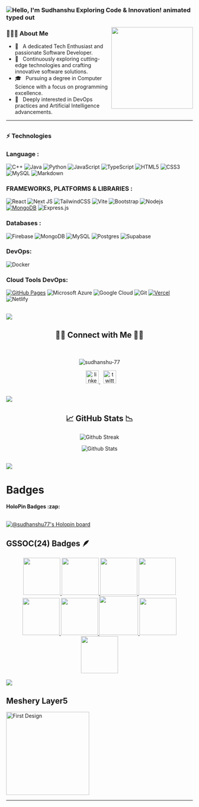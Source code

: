 ### <img src="https://readme-typing-svg.demolab.com?font=Operator+Mono&size=35&duration=2800&pause=2000&color=FAFAFA&center=true&vCenter=true&width=940&height=50&lines=Hello%2C+I'm+Sudhanshu+Exploring+Code+%26+Innovation!" align="middle" alt="Hello, I'm Sudhanshu Exploring Code & Innovation! animated typed out">

<img align='right' src="https://media.giphy.com/media/M9gbBd9nbDrOTu1Mqx/giphy.gif" width="220">

<!-- font=Operator+Mono&size=35&duration=2800&pause=2000&color=FAFAFA&center=true&vCenter=true&width=940&height=50&lines=Hey%2C+I'm+Sudhanshu+Welcome+to+my+Github+Profile!" align="middle" alt="Hey, I'm Sudhanshu Welcome to my Profile! animated typed out"> -->


<h3> 👨🏻‍💻 About Me </h3>

- 🔭 &nbsp; A dedicated Tech Enthusiast and passionate Software Developer.  
- 🤔 &nbsp; Continuously exploring cutting-edge technologies and crafting innovative software solutions.  
- 🎓 &nbsp; Pursuing a degree in Computer Science with a focus on programming excellence.  
- 🌱 &nbsp; Deeply interested in DevOps practices and Artificial Intelligence advancements.

<hr>

## <h3>⚡ Technologies </h3>

### Language :
![C++](https://img.shields.io/badge/-C++-00599C?style=flat-square&logo=c)
![Java](https://img.shields.io/badge/-java-E34A86?style=flat-square&logo=openjdk)
![Python](https://img.shields.io/badge/-Python-black?style=flat-square&logo=Python)
![JavaScript](https://img.shields.io/badge/-JavaScript-black?style=flat-square&logo=javascript)
![TypeScript](https://img.shields.io/badge/typescript-%23007ACC.svg?style=flat&logo=typescript&logoColor=white)
![HTML5](https://img.shields.io/badge/-HTML5-E34F26?style=flat-square&logo=html5&logoColor=white)
![CSS3](https://img.shields.io/badge/-CSS3-1572B6?style=flat-square&logo=css3)
![MySQL](https://img.shields.io/badge/-MySQL-black?style=flat-square&logo=mysql)
![Markdown](https://img.shields.io/badge/markdown-%23000000.svg?style=flat&logo=markdown&logoColor=white)


### FRAMEWORKS, PLATFORMS & LIBRARIES :

![React](https://img.shields.io/badge/-React-black?style=flat-square&logo=react)
![Next JS](https://img.shields.io/badge/Next-black?style=flat&logo=next.js&logoColor=white)
![TailwindCSS](https://img.shields.io/badge/tailwindcss-%2338B2AC.svg?style=flat&logo=tailwind-css&logoColor=white)
![Vite](https://img.shields.io/badge/vite-%23646CFF.svg?style=flat&logo=vite&logoColor=white)
![Bootstrap](https://img.shields.io/badge/-Bootstrap-563D7C?style=flat-square&logo=bootstrap)
![Nodejs](https://img.shields.io/badge/-Nodejs-black?style=flat-square&logo=Node.js)
<a href="#"><img alt="MongoDB" src ="https://img.shields.io/badge/MongoDB-%234ea94b.svg?logo=mongodb&logoColor=white"></a>
![Express.js](https://img.shields.io/badge/express.js-%23404d59.svg?style=flat&logo=express&logoColor=%2361DAFB)

### Databases :

![Firebase](https://img.shields.io/badge/Firebase-039BE5?style=flat&logo=Firebase&logoColor=white) ![MongoDB](https://img.shields.io/badge/MongoDB-%234ea94b.svg?style=flat&logo=mongodb&logoColor=white) ![MySQL](https://img.shields.io/badge/mysql-%2300000f.svg?style=flat&logo=mysql&logoColor=white) ![Postgres](https://img.shields.io/badge/postgres-%23316192.svg?style=flat&logo=postgresql&logoColor=white) ![Supabase](https://img.shields.io/badge/Supabase-3ECF8E?style=flat&logo=supabase&logoColor=white)


### DevOps:
![Docker](https://img.shields.io/badge/docker-%230db7ed.svg?style=flat&logo=docker&logoColor=white)


### Cloud Tools DevOps:

<a href="#"><img alt="GitHub Pages" src="https://img.shields.io/badge/GitHub%20Pages-%23327FC7.svg?logo=github&logoColor=white"></a>
![Microsoft Azure](https://img.shields.io/badge/Microsoft%20Azure-232F7E?style=flat-square&logo=microsoft-azure)
![Google Cloud](https://img.shields.io/badge/Google%20Cloud-black?style=flat-square&logo=google-cloud)
![Git](https://img.shields.io/badge/-Git-black?style=flat-square&logo=git)
<a href="#"><img alt="Vercel" src="https://img.shields.io/badge/Vercel%20-%23000000.svg?logo=vercel&logoColor=white"></a>
![Netlify](https://img.shields.io/badge/netlify-%23000000.svg?style=flat&logo=netlify&logoColor=#00C7B7)

<br/>

<!-- ![](https://user-images.githubusercontent.com/73097560/115834477-dbab4500-a447-11eb-908a-139a6edaec5c.gif) -->
<img src="https://user-images.githubusercontent.com/74038190/212284100-561aa473-3905-4a80-b561-0d28506553ee.gif" width="auto">

## <p align="center"> 🤝🏻 Connect with Me 🤝🏻   </p>
<br/>
<p align="center">
    <img
    src="https://komarev.com/ghpvc/?username=sudhanshu-77&label=Profile%20views&color=0e75b6&style=flat"
    alt="sudhanshu-77"
    />
</p>
<p align="center"> 
&nbsp; <a href="sudhanshu-tripathi77" target="_blank">
  <a href="https://www.linkedin.com/in/sudhanshu-tripathi77/" target="_blank">
    <img src="https://img.shields.io/static/v1?message=LinkedIn&logo=linkedin&label=&color=0077B5&logoColor=white&labelColor=&style=for-the-badge" height="35" alt="linkedin logo"  />
  </a>
&nbsp; <a href="https://twitter.com/Sudhanshutwt" target="_blank">
    <img src="https://img.shields.io/static/v1?message=Twitter&logo=twitter&label=&color=1DA1F2&logoColor=white&labelColor=&style=for-the-badge" height="35" alt="twitter logo"  />
  </a>
</p>
<br/>

<!-- ![](https://user-images.githubusercontent.com/73097560/115834477-dbab4500-a447-11eb-908a-139a6edaec5c.gif) -->
<img src="https://user-images.githubusercontent.com/74038190/212284100-561aa473-3905-4a80-b561-0d28506553ee.gif" width="auto">

## <p align="center"> 📈 GitHub Stats 📉</p>
<p align="center">
  <img
    src="https://github-readme-streak-stats.herokuapp.com/?user=sudhanshu-77&theme=blueberry&hide_border=true"
    alt="Github Streak"
  />
</p>
<p align="center">
  <img
    src="https://github-readme-stats.vercel.app/api?username=sudhanshu-77&theme=blueberry&show_icons=true&hide_border=true&count_private=true"
    alt="Github Stats"
  />
</p>
<br/>

<!-- ![](https://user-images.githubusercontent.com/73097560/115834477-dbab4500-a447-11eb-908a-139a6edaec5c.gif) -->

<img src="https://user-images.githubusercontent.com/74038190/212284100-561aa473-3905-4a80-b561-0d28506553ee.gif" width="auto">


# **Badges**


<summary><b> HoloPin Badges :zap: </b></summary><br>
  
	
[![@sudhanshu77's Holopin board](https://holopin.me/sudhanshu77)](https://holopin.io/@sudhanshu77)  
 
## GSSOC(24) Badges 🪶
<div style='display:flex; align-items:center; gap: 10px;' align='center'><a href="https://gssoc.girlscript.tech/leaderboard">
<img src="https://raw.githubusercontent.com/GSSoC24/Postman-Challenge/main/docs/assets/Postman%20White.png" width="100px" height="100px" />
  <img src="https://raw.githubusercontent.com/GSSoC24/Postman-Challenge/main/docs/assets/1.png" width="100px" height="100px" />
  <img src="https://raw.githubusercontent.com/GSSoC24/Postman-Challenge/main/docs/assets/2.png" width="100px" height="100px" />
  <img src="https://raw.githubusercontent.com/GSSoC24/Postman-Challenge/main/docs/assets/3.png" width="100px" height="100px" />
  <img src="https://raw.githubusercontent.com/GSSoC24/Postman-Challenge/main/docs/assets/4.png" width="100px" height="100px" />
  <img src="https://raw.githubusercontent.com/GSSoC24/Postman-Challenge/main/docs/assets/5.png" width="100px" height="100px" />
  <img src="https://raw.githubusercontent.com/GSSoC24/Postman-Challenge/main/docs/assets/6.png" width="105px" height="105px" />
  <img src="https://raw.githubusercontent.com/GSSoC24/Postman-Challenge/main/docs/assets/7.png" width="100px" height="100px" />
  <img src="https://raw.githubusercontent.com/GSSoC24/Postman-Challenge/main/docs/assets/8.png" width="100px" height="100px" /></a>
</div>
<!--  --->
</br>

<img src="https://user-images.githubusercontent.com/74038190/212284100-561aa473-3905-4a80-b561-0d28506553ee.gif" width="auto">

## Meshery Layer5
<a href= "https://meshery.layer5.io/user/71b01266-77a4-4a53-a2d7-b6b88dbad406?tab=badges">
    <img width="224px" height="224px" src = "https://badges.layer5.io/assets/badges/first-design/first-design.png" alt = "First Design" />
  </a >

<hr>




